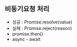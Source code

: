 ## 비동기요청 처리
- 성공 : Promise.resolve(value)
- 실패 : Promise.reject(reason)
- promise.then()
- async - await